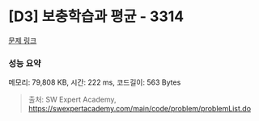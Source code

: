 # [D3] 보충학습과 평균 - 3314 

[문제 링크](https://swexpertacademy.com/main/code/problem/problemDetail.do?contestProbId=AWBnA2jaxDsDFAWr) 

### 성능 요약

메모리: 79,808 KB, 시간: 222 ms, 코드길이: 563 Bytes



> 출처: SW Expert Academy, https://swexpertacademy.com/main/code/problem/problemList.do